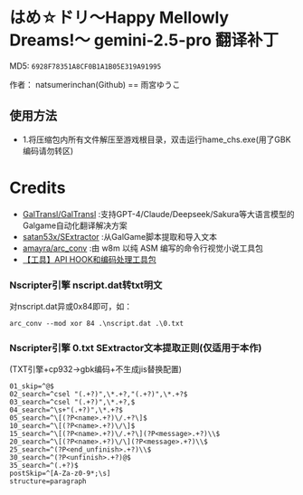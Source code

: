 # はめ☆ドリ～Happy Mellowly Dreams!～ gemini-2.5-pro 翻译补丁

MD5: `6928F78351A8CF0B1A1B05E319A91995`

作者： natsumerinchan(Github) == 雨宮ゆうこ

## 使用方法
- 1.将压缩包内所有文件解压至游戏根目录，双击运行hame_chs.exe(用了GBK编码请勿转区)

# Credits

- [GalTransl/GalTransl](https://github.com/GalTransl/GalTransl.git) :支持GPT-4/Claude/Deepseek/Sakura等大语言模型的Galgame自动化翻译解决方案
- [satan53x/SExtractor](https://github.com/satan53x/SExtractor.git) :从GalGame脚本提取和导入文本
- [amayra/arc_conv](https://github.com/amayra/arc_conv.git) :由 w8m 以纯 ASM 编写的命令行视觉小说工具包
- [【工具】API HOOK和编码处理工具包](https://www.ai2.moe/topic/29225-【工具】api-hook和编码处理工具包)

### Nscripter引擎 nscript.dat转txt明文
对nscript.dat异或0x84即可，如：
```
arc_conv --mod xor 84 .\nscript.dat .\0.txt
```

### Nscripter引擎 0.txt SExtractor文本提取正则(仅适用于本作)
(TXT引擎+cp932->gbk编码+不生成jis替换配置)
```
01_skip=^@$
02_search=^csel "(.+?)",\*.+?,"(.+?)",\*.+?$
03_search=^csel "(.+?)",\*.+?,$
04_search=^\s+"(.+?)",\*.+?$
05_search=^\[(?P<name>.+?)\/.+?\]$
10_search=^\[(?P<name>.+?)\/\]$
15_search=^\[(?P<name>.+?)\/.+?\](?P<message>.+?)\\$
20_search=^\[(?P<name>.+?)\/\](?P<message>.+?)\\$
25_search=^(?P<end_unfinish>.+?)\\$
30_search=^(?P<unfinish>.+?)@$
35_search=^(.+?)$
postSkip=^[A-Za-z0-9*;\s]
structure=paragraph
```
